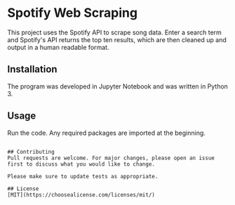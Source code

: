 # Spotify Web Scraping

This project uses the Spotify API to scrape song data. Enter a search term and Spotify's API returns the top ten results, which are then cleaned up and output in a human readable format.

## Installation

The program was developed in Jupyter Notebook and was written in Python 3. 

## Usage

Run the code. Any required packages are imported at the beginning.
```

## Contributing
Pull requests are welcome. For major changes, please open an issue first to discuss what you would like to change.

Please make sure to update tests as appropriate.

## License
[MIT](https://choosealicense.com/licenses/mit/)